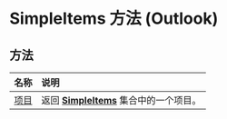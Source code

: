 
# SimpleItems 方法 (Outlook)

## 方法



|**名称**|**说明**|
|:-----|:-----|
|[项目](0b56d8a7-2bf5-a2e2-a269-b2d7377d2901.md)|返回  **[SimpleItems](b929ae28-fe5f-607e-37b5-ed6a304d4896.md)** 集合中的一个项目。|
